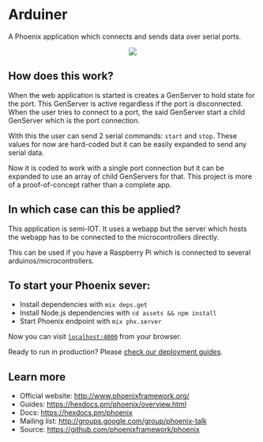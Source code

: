 # Arduiner
A Phoenix application which connects and sends data over serial ports.

<p align="center"><img src="https://cdn.freebiesupply.com/logos/thumbs/2x/arduino-logo.png" /></p>


## How does this work?
When the web application is started is creates a GenServer to hold state for the port. This GenServer is active regardless if the port is disconnected. When the user tries to connect to a port, the said GenServer start a child GenServer which is the port connection.

With this the user can send 2 serial commands: `start` and `stop`. These values for now are hard-coded but it can be easily expanded to send any serial data.

Now it is coded to work with a single port connection but it can be expanded to use an array of child GenServers for that. This project is more of a proof-of-concept rather than a complete app.

## In which case can this be applied?
This application is semi-IOT. It uses a webapp but the server which hosts the webapp has to be connected to the microcontrollers directly. 

This can be used if you have a Raspberry Pi which is connected to several arduinos/microcontrollers.

## To start your Phoenix sever:

  * Install dependencies with `mix deps.get`
  * Install Node.js dependencies with `cd assets && npm install`
  * Start Phoenix endpoint with `mix phx.server`

Now you can visit [`localhost:4000`](http://localhost:4000) from your browser.

Ready to run in production? Please [check our deployment guides](https://hexdocs.pm/phoenix/deployment.html).

## Learn more

  * Official website: http://www.phoenixframework.org/
  * Guides: https://hexdocs.pm/phoenix/overview.html
  * Docs: https://hexdocs.pm/phoenix
  * Mailing list: http://groups.google.com/group/phoenix-talk
  * Source: https://github.com/phoenixframework/phoenix
